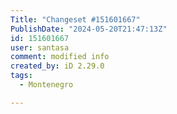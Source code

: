 ```yaml
---
Title: "Changeset #151601667"
PublishDate: "2024-05-20T21:47:13Z"
id: 151601667
user: santasa
comment: modified info
created_by: iD 2.29.0
tags:
  - Montenegro

---
```

